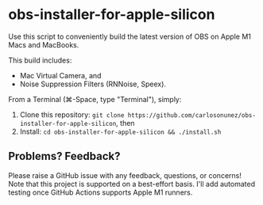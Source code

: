 # obs-installer-for-apple-silicon

Use this script to conveniently build the latest version of OBS on Apple M1 Macs and MacBooks.

This build includes:

* Mac Virtual Camera, and
* Noise Suppression Filters (RNNoise, Speex).

From a Terminal (⌘-Space, type "Terminal"), simply:

1. Clone this repository: `git clone https://github.com/carlosonunez/obs-installer-for-apple-silicon`, then
2. Install: `cd obs-installer-for-apple-silicon && ./install.sh`

## Problems? Feedback?

Please raise a GitHub issue with any feedback, questions, or concerns! Note that this project
is supported on a best-effort basis. I'll add automated testing once GitHub Actions
supports Apple M1 runners.

